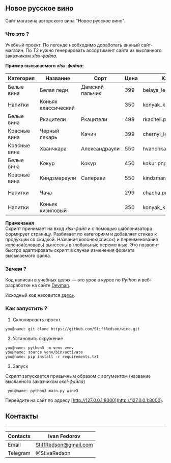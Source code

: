 ## Новое русское вино

Сайт магазина авторского вина "Новое русское вино".

### Что это ?
Учебный проeкт. По легенде необходимо доработать винный сайт-магазин. По _ТЗ_ нужно генерировать ассортимент сайта из высланного заказчиком _xlsx-файла_.

__Пример высылаемого _xlsx-файла_:__

| Категория | Название | Сорт | Цена | Картинка | Акция |
|---|---|---|---|---|-----------------|
| Белые вина|Белая леди|Дамский пальчик|399|belaya_ledi.png|Выгодное предложение|
| Напитки|Коньяк классический||350|konyak_klassicheskyi.png|
| Белые вина|Ркацители|Ркацители|499|rkaciteli.png|
| Красные вина|Черный лекарь|Качич|399|chernyi_lekar.png|
| Красные вина|Хванчкара|Александраули|550|hvanchkara.png|
| Белые вина|Кокур|Кокур|450|kokur.png|
| Красные вина|Киндзмараули|Саперави|550|kindzmarauli.png|
| Напитки|Чача||299|chacha.png|Выгодное предложение |
| Напитки|Коньяк кизиловый||350|konyak_kizilovyi.png|

__Примечания__    
Скрипт принимает на вход _xlsx-файл_ и с помощью шаблонизатора формирует страницу. Разбивает по категориям и добавляет стикер к продукции со скидкой. Названия колонок(список) и переименования колонок(словарь) вынесены в глобальные переменные. Это позволит быстро адаптировать скрипт в случаи изменения формата высылаемого файла.    


### Зачем ?
Код написан в учебных целях — это урок в курсе по _Python_ и веб-разработке на сайте [Devman](https://dvmn.org).

Исходный код находится [_здесь_](https://github.com/devmanorg/wine).


### Как запустить ?

 1. Склонировать проeкт
```
you@name: git clone https://github.com/StiffRedson/wine.git
```

 2. Установить окружение
 ```
 you@name: python3 -m venv venv
 you@name: source venv/bin/activate
 you@name: pip install -r requirements.txt
```

3. Запуск

 Скрипт запускается привычным образом с аргументом (название высланного заказчиком _exel-файла_)

```
 you@name: python3 main.py wine3
 ```

Перейдите на сайт по адресу [http://127.0.0.1:8000](http://127.0.0.1:8000).

## Контакты
---
| Contacts | Ivan Fedorov          |
|----------|-----------------------|
| Email    | StiffRedson@gmail.com |
| Telegram | @StivaRedson          |

